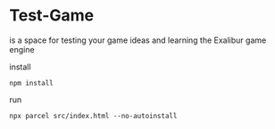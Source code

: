 # Test-Game
is a space for testing your game ideas and learning the Exalibur game engine

install
```
npm install
```

run
```
npx parcel src/index.html --no-autoinstall
```

